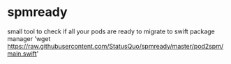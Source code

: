 # spmready
small tool to check if all your pods are ready to migrate to swift package manager
'wget https://raw.githubusercontent.com/StatusQuo/spmready/master/pod2spm/main.swift'
